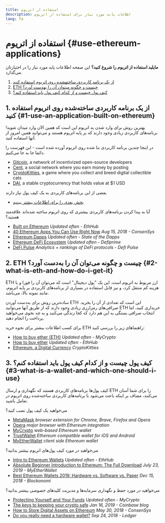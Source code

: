 ```yaml
---
title: استفاده از اتریوم
description: اطلاعات پایه مورد نیاز برای استفاده از اتریوم
lang: fa
---
```


# استفاده از اتریوم {#use-ethereum-applications}

<div class="featured">

**مایلید استفاده از اتریوم را شروع کنید؟** این صفحه اطلاعات پایه مورد نیاز را در اختیارتان می‌گذارد.

1. [از یک برنامه کاربردی ساختهشده روی اتریوم استفاده کنید](#1-use-an-application-built-on-ethereum)
2. [ETH چیست و چگونه میتوان آن را بهدست آورد؟](#2-what-is-eth-and-how-do-i-get-it)
3. [کیف پول چیست و از کدام کیف پول باید استفاده کنم؟](#3-what-is-a-wallet-and-which-one-should-i-use)

</div>

## 1. از یک برنامه کاربردی ساخته‌شده روی اتریوم استفاده کنید {#1-use-an-application-built-on-ethereum}

بهترین روش برای وارد شدن به اتریوم این است که همین الآن وارد میدان شوید! برنامه‌های کاربردی زیادی وجود دارند که بر پایه اتریوم هستند و می‌توانید همین امروز از آنها استفاده کنید.

در اینجا چندین برنامه کاربردی بنا شده روی اتریوم آورده شده است - این فهرست را دائما جا به جا می‌کنیم.

- [Gitcoin](https://gitcoin.co), a network of incentivized open-source developers
- [Cent](https://beta.cent.co), a social network where you earn money by posting
- [CryptoKitties](https://www.cryptokitties.co), a game where you collect and breed digital collectible cats
- [DAI](https://makerdao.com/en/), a stable cryptocurrency that holds value at $1 USD

بعضی از این برنامه‌های کاربردی به یک کیف پول نیاز دارند

- [بخش بعدی را برای اطلاعات بیشتر ببینید](#3-what-is-a-wallet-and-which-one-should-i-use)

آیا به پیدا کردن برنامه‌های کاربردی بیشتری که روی اتریوم ساخته شده‌اند علاقه‌مند هستید؟

- [Built on Ethereum](https://docs.ethhub.io/built-on-ethereum/built-on-ethereum/) _Updated often - EthHub_
- [40 Ethereum Apps You Can Use Right Now](https://media.consensys.net/40-ethereum-apps-you-can-use-right-now-d643333769f7) _Aug 15, 2018 - ConsenSys_
- [Ethereum Dapps](https://www.stateofthedapps.com/rankings/platform/ethereum) _Updated often - State of the Dapps_
- [Ethereum DeFi Ecosystem](https://defiprime.com/ethereum) _Updated often - Defiprime_
- [DeFi Pulse](https://defipulse.com/) _Analytics + rankings of DeFi protocols - Defi Pulse_

## 2. ETH چیست و چگونه می‌توان آن را به‌دست آورد؟ {#2-what-is-eth-and-how-do-i-get-it}

ETH ارز مربوط به اتریوم است. این یک "پول دیجیتال" است که می‌توان آن را فورا و با هزینه کم منتقل کرد، و نیز قابل استفاده در بسیاری از برنامه‌های کاربردی بر پایه اتریوم، مانند نمونه بالا، می‌باشد.

ساده‌ترین روش برای به‌دست آوردن ETH این است که تعدادی از آن را بخرید. صرافی‌های رمزارزی زیادی وجود دارند که از طریق آنها می‌توانید ETH خریداری کنید، اما انتخاب صرافی بستگی به این هم دارد که کجا زندگی می‌کنید و به چه نحوی می‌خواهید پرداخت را انجام دهید.

برای کسب اطلاعات بیشتر برای نحوه خرید ETH راهنماهای زیر را بررسی کنید:

- [How to buy ether (ETH)](https://support.mycrypto.com/how-to/getting-started/how-to-buy-ether-with-usd) _Updated often - MyCrypto_
- [How to buy ether](https://docs.ethhub.io/using-ethereum/how-to-buy-ether/) _Updated often - EthHub_
- [Ethereum, a Digital Currency](https://www.cryptokitties.co/faq#ethereum-a-digital-currency) _CryptoKitties_

## 3. کیف پول چیست و از کدام کیف پول باید استفاده کنم؟ {#3-what-is-a-wallet-and-which-one-should-i-use}

کیف پول‌ها برنامه‌های کاربردی هستند که نگهداری و ارسال ETH را برای شما آسان می‌کنند، مضاف بر اینکه باعث می‌شود با برنامه‌های کاربردی ساخته‌شده روی اتریوم در تعامل باشید.

می‌خواهید یک کیف پول نصب کنید؟

- [MetaMask](https://metamask.io) _browser extension for Chrome, Brave, Firefox and Opera_
- [Opera](https://www.opera.com/crypto) _major browser with Ethereum integration_
- [MyCrypto](https://mycrypto.com) _web-based Ethereum wallet_
- [TrustWallet](https://trustwallet.com/) _Ethereum compatible wallet for iOS and Android_
- [MyEtherWallet](https://www.myetherwallet.com/) _client side Ethereum wallet_

می‌خواهید در مورد کیف پول‌های اتریوم بیشتر بدانید؟

- [Intro to Ethereum Wallets](https://docs.ethhub.io/using-ethereum/wallets/intro-to-ethereum-wallets/) _Updated often - EthHub_
- [Absolute Beginner Introduction to Ethereum: The Full Download](https://www.mewtopia.com/absolute-beginners-guide/) _July 23, 2019 - MyEtherWallet_
- [Best Ethereum Wallets 2019: Hardware vs. Software vs. Paper](https://blockonomi.com/best-ethereum-wallets/) _Dec 15, 2018 - Blockonomi_

می‌خواهید در مورد حفظ و نگهداری سرمایه‌ها و مدیریت کلید‌های خصوصی بیشتر بدانید؟

- [Protecting Yourself and Your Funds](https://support.mycrypto.com/staying-safe/protecting-yourself-and-your-funds) _Updated often - MyCrypto_
- [The keys to keeping your crypto safe](https://blog.coinbase.com/the-keys-to-keeping-your-crypto-safe-96d497cce6cf) _Jan 16, 2019 - Coinbase blog_
- [How to Store Digital Assets on Ethereum](https://media.consensys.net/how-to-store-digital-assets-on-ethereum-a2bfdcf66bd0) _May 30, 2018 - ConsenSys_
- [Do you really need a hardware wallet?](https://medium.com/ledger-on-security-and-blockchain/ledger-101-part-1-do-you-really-need-a-hardware-wallet-7f5abbadd945) _Sep 24, 2018 - Ledger_
